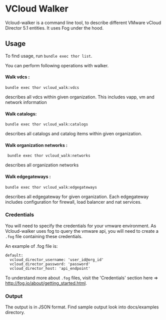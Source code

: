 # VCloud Walker

Vcloud-walker is a command line tool, to describe different VMware vCloud Director 5.1 entities. It uses Fog under
the hood.

## Usage
To find usage, run `bundle exec thor list`.

You can perform following operations with walker.

#### Walk vdcs :
    bundle exec thor vcloud_walk:vdcs

describes all vdcs within given organization. This includes vapp, vm and network information

#### Walk catalogs:
    bundle exec thor vcloud_walk:catalogs

describes all catalogs and catalog items within given organization.

#### Walk organization networks : 
     bundle exec thor vcloud_walk:networks

describes all organization networks

#### Walk edgegateways :
    bundle exec thor vcloud_walk:edgegateways

describes all edgegateway for given organization. Each edgegateway includes configuration for firewall, load balancer
and nat services.

### Credentials

You will need to specify the credentials for your vmware environment. As Vcloud-walker uses fog to query the vmware api,
you will need to create a `.fog` file containing these credentials.

An example of .fog file is:
````
default:
  vcloud_director_username: 'user_id@org_id'
  vcloud_director_password: 'password'
  vcloud_director_host: 'api_endpoint'
````

To understand more about `.fog` files, visit the 'Credentials' section here => http://fog.io/about/getting_started.html.

### Output

The output is in JSON format. Find sample output look into docs/examples directory. 
